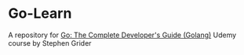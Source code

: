 # Go-Learn
A repository for [Go: The Complete Developer's Guide (Golang)](https://www.udemy.com/go-the-complete-developers-guide/) Udemy course by Stephen Grider
